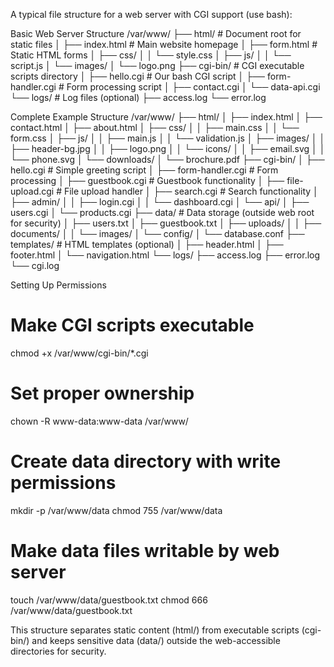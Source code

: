 A typical file structure for a web server with CGI support (use bash):

Basic Web Server Structure
/var/www/
├── html/                          # Document root for static files
│   ├── index.html                # Main website homepage
│   ├── form.html                 # Static HTML forms
│   ├── css/
│   │   └── style.css
│   ├── js/
│   │   └── script.js
│   └── images/
│       └── logo.png
├── cgi-bin/                      # CGI executable scripts directory
│   ├── hello.cgi                 # Our bash CGI script
│   ├── form-handler.cgi          # Form processing script
│   ├── contact.cgi
│   └── data-api.cgi
└── logs/                         # Log files (optional)
    ├── access.log
    └── error.log

Complete Example Structure
/var/www/
├── html/
│   ├── index.html
│   ├── contact.html
│   ├── about.html
│   ├── css/
│   │   ├── main.css
│   │   └── form.css
│   ├── js/
│   │   ├── main.js
│   │   └── validation.js
│   ├── images/
│   │   ├── header-bg.jpg
│   │   ├── logo.png
│   │   └── icons/
│   │       ├── email.svg
│   │       └── phone.svg
│   └── downloads/
│       └── brochure.pdf
├── cgi-bin/
│   ├── hello.cgi                 # Simple greeting script
│   ├── form-handler.cgi          # Form processing
│   ├── guestbook.cgi             # Guestbook functionality
│   ├── file-upload.cgi           # File upload handler
│   ├── search.cgi                # Search functionality
│   ├── admin/
│   │   ├── login.cgi
│   │   └── dashboard.cgi
│   └── api/
│       ├── users.cgi
│       └── products.cgi
├── data/                         # Data storage (outside web root for security)
│   ├── users.txt
│   ├── guestbook.txt
│   ├── uploads/
│   │   ├── documents/
│   │   └── images/
│   └── config/
│       └── database.conf
├── templates/                    # HTML templates (optional)
│   ├── header.html
│   ├── footer.html
│   └── navigation.html
└── logs/
    ├── access.log
    ├── error.log
    └── cgi.log


Setting Up Permissions
# Make CGI scripts executable
chmod +x /var/www/cgi-bin/*.cgi

# Set proper ownership
chown -R www-data:www-data /var/www/

# Create data directory with write permissions
mkdir -p /var/www/data
chmod 755 /var/www/data

# Make data files writable by web server
touch /var/www/data/guestbook.txt
chmod 666 /var/www/data/guestbook.txt

This structure separates static content (html/) from executable scripts (cgi-bin/) and keeps sensitive data (data/) outside the web-accessible directories for security.


